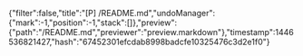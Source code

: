 {"filter":false,"title":"[P] /README.md","undoManager":{"mark":-1,"position":-1,"stack":[]},"preview":{"path":"/README.md","previewer":"preview.markdown"},"timestamp":1446536821427,"hash":"67452301efcdab8998badcfe10325476c3d2e1f0"}